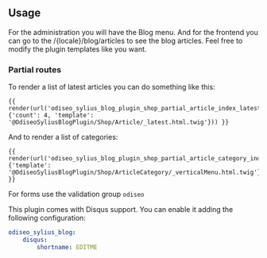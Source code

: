 ## Usage

For the administration you will have the Blog menu. And for the frontend you can go to the /{locale}/blog/articles to see the blog articles. 
Feel free to modify the plugin templates like you want.

### Partial routes

To render a list of latest articles you can do something like this:

```twig
{{ render(url('odiseo_sylius_blog_plugin_shop_partial_article_index_latest', {'count': 4, 'template': '@OdiseoSyliusBlogPlugin/Shop/Article/_latest.html.twig'})) }}
``` 

And to render a list of categories:

```twig
{{ render(url('odiseo_sylius_blog_plugin_shop_partial_article_category_index', {'template': '@OdiseoSyliusBlogPlugin/Shop/ArticleCategory/_verticalMenu.html.twig'})) }}
``` 

For forms use the validation group `odiseo`

This plugin comes with Disqus support. You can enable it adding the following configuration:

```yml
odiseo_sylius_blog:
    disqus:
        shortname: EDITME
```
